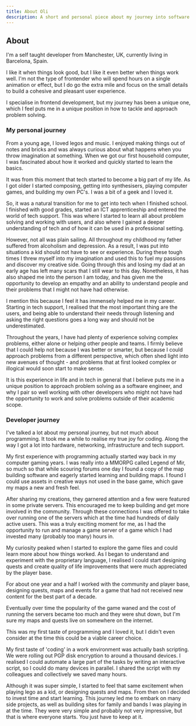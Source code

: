 ```yaml
---
title: About Oli
description: A short and personal piece about my journey into software engineering.
---
```


## About

I'm a self taught developer from Manchester, UK, currently living in Barcelona, Spain.

I like it when things look good, but I like it even better when things work well. I'm not the type of frontender who will spend hours on a single animation or effect, but I do go the extra mile and focus on the small details to build a cohesive and pleasant user experience.

I specialise in frontend development, but my journey has been a unique one, which I feel puts me in a unique position in how to tackle and approach problem solving.

### My personal journey

From a young age, I loved legos and music. I enjoyed making things out of notes and bricks and was always curious about what happens when you throw imagination at something. When we got our first household computer, I was fascinated about how it worked and quickly started to learn the basics.

It was from this moment that tech started to become a big part of my life. As I got older I started composing, getting into synthesisers, playing computer games, and building my own PC's. I was a bit of a geek and I loved it.

So, it was a natural transition for me to get into tech when I finished school. I finished with good grades, started an ICT apprenticeship and entered the world of tech support. This was where I started to learn all about problem solving and working with users, and also where I gained a deeper understanding of tech and of how it can be used in a professional setting.

However, not all was plain sailing. All throughout my childhood my father suffered from alcoholism and depression. As a result, I was put into situations a kid should not have to see or experience. During these tough times I threw myself into my imagination and used this to fuel my passions and discover my creative side. Going through this and losing my dad at an early age has left many scars that I still wear to this day. Nonetheless, it has also shaped me into the person I am today, and has given me the opportunity to develop an empathy and an ability to understand people and their problems that I might not have had otherwise.

I mention this because I feel it has immensely helped me in my career. Starting in tech support, I realised that the most important thing are the users, and being able to understand their needs through listening and asking the right questions goes a long way and should not be underestimated.

Throughout the years, I have had plenty of experience solving complex problems, either alone or helping other people and teams. I firmly believe that I could help not because I was better or smarter, but because I could approach problems from a different perspective, which often shed light into new avenues of thought - and problems that at first looked complex or illogical would soon start to make sense.

It is this experience in life and in tech in general that I believe puts me in a unique position to approach problem solving as a software engineer, and why I pair so well working with other developers who might not have had the opportunity to work and solve problems outside of their academic scope.

### Developer journey

I've talked a lot about my personal journey, but not much about programming. It took me a while to realise my true joy for coding. Along the way I got a lot into hardware, networking, infrastructure and tech support.

My first experience with programming actually started way back in my computer gaming years. I was really into a MMORPG called Legend of Mir, so much so that while scouring forums one day I found a copy of the map building software and eagerly started learning and building maps. I found I could use assets in creative ways not used in the base game, which gave my maps a new and fresh feel.

After sharing my creations, they garnered attention and a few were featured in some private servers. This encouraged me to keep building and get more involved in the community. Through these connections I was offered to take over running one of the servers which at the time had hundreds of daily active users. This was a truly exciting moment for me, as I had the opportunity to run and manage a game server of a game which I had invested many (probably too many) hours in.

My curiosity peaked when I started to explore the game files and could learn more about how things worked. As I began to understand and experiment with the proprietary language, I realised I could start designing quests and create quality of life improvements that were much appreciated by the player base.

For about one year and a half I worked with the community and player base, designing quests, maps and events for a game that had not received new content for the best part of a decade.

Eventually over time the popularity of the game waned and the cost of running the servers became too much and they were shut down, but I'm sure my maps and quests live on somewhere on the internet.

This was my first taste of programming and I loved it, but I didn't even consider at the time this could be a viable career choice.

My first taste of 'coding' in a work environment was actually bash scripting. We were rolling out PGP disk encryption to around a thousand devices. I realised I could automate a large part of the tasks by writing an interactive script, so I could do many devices in parallel. I shared the script with my colleagues and collectively we saved many hours.

Although it was super simple, I started to feel that same excitement when playing lego as a kid, or designing quests and maps. From then on I decided to invest time and start learning. This journey led me to embark on many side projects, as well as building sites for family and bands I was playing in at the time. They were very simple and probably not very impressive, but that is where everyone starts. You just have to keep at it.

